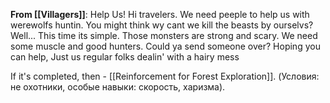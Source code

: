 **From [[Villagers]]**:
Help Us!
	Hi travelers. We need peeple to help us with werewolfs huntin. You might think wy cant we kill the beasts by ourselvs? Well... This time its simple. Those monsters are strong and scary. We need some muscle and good hunters. Could ya send someone over? 
	Hoping you can help, Just us regular folks dealin' with a hairy mess

If it's completed, then
	-  [[Reinforcement for Forest Exploration]]. (Условия: не охотники, особые навыки: скорость, харизма).
